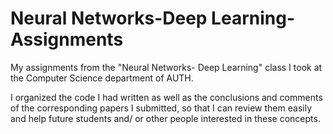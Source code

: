 # Neural Networks-Deep Learning-Assignments
My assignments from the "Neural Networks- Deep Learning"  class I took at the Computer Science department of AUTH.

I organized the code I had written as well as the conclusions and comments of the corresponding papers I submitted, so that I can review them easily and help future students and/ or other people interested in these concepts. 
